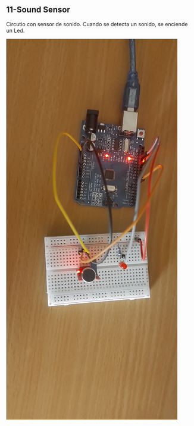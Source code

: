 ## 11-Sound Sensor
Circutio con sensor de sonido. Cuando se detecta un sonido, se enciende un Led.

![alt text](./circuito/circuito.jpg)